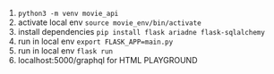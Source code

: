 1. `python3 -m venv movie_api`
2. activate local env `source movie_env/bin/activate`
3. install dependencies `pip install flask ariadne flask-sqlalchemy`
4. run in local env `export FLASK_APP=main.py`
5. run in local env `flask run`
6. localhost:5000/graphql for HTML PLAYGROUND